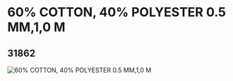 # 60% COTTON, 40% POLYESTER 0.5 MM,1,0 M
## 31862
![60% COTTON, 40% POLYESTER 0.5 MM,1,0 M](https://lc-www-live-s.legocdn.com/media/bricks/5/2/6179847.jpg)